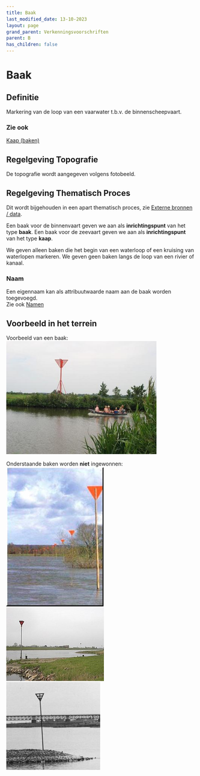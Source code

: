 ```yaml
---
title: Baak
last_modified_date: 13-10-2023
layout: page
grand_parent: Verkenningsvoorschriften
parent: B
has_children: false
---
```


Baak
====

## Definitie

Markering van de loop van een vaarwater t.b.v. de binnenscheepvaart.

### Zie ook
[Kaap (baken)](../../K/Kaap_Baken/Kaap_Baken.html)

## Regelgeving Topografie

De topografie wordt aangegeven volgens fotobeeld.

## Regelgeving Thematisch Proces

Dit wordt bijgehouden in een apart thematisch proces, zie [Externe bronnen / data](../../E/Externe_data/Externe_bronnen_data.html).

Een baak voor de binnenvaart geven we aan als **inrichtingspunt** van het type **baak**. Een baak voor de zeevaart geven we aan als **inrichtingspunt** van het type **kaap**.

We geven alleen baken die het begin van een waterloop of een kruising van waterlopen markeren. We geven geen baken langs de loop van een rivier of kanaal.

### Naam
Een eigennaam kan als attribuutwaarde naam aan de baak worden toegevoegd.<br>
Zie ook [Namen](../../N/Namen/Namen.html)

## Voorbeeld in het terrein

Voorbeeld van een baak:
![](vv_0071_400x300.jpg)

Onderstaande baken worden **niet** ingewonnen:
![](image001.jpg)
![](image002.jpg)
![](image003.jpg)
